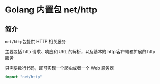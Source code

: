 # Golang 内置包 net/http

## 简介

`net/http`包提供 HTTP 相关服务

主要包括 http 请求、响应和 URL 的解析，以及基本的 http 客户端和扩展的 http 服务

只需要数行代码，即可实现一个爬虫或者一个 Web 服务器

```go
import "net/http"
```

